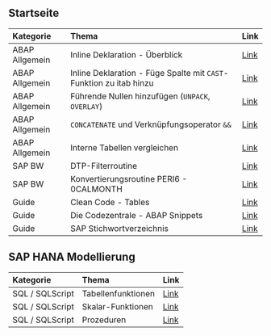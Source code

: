 ## Startseite

| Kategorie | Thema | Link |
| :----------- | :----------- | :----------- |
| ABAP Allgemein | Inline Deklaration - Überblick | [Link](docs/Inline_Deklaration.md) |
| ABAP Allgemein | Inline Deklaration - Füge Spalte mit `CAST`-Funktion zu itab hinzu | [Link](docs/CAST_Funktion_itab.md) |
| ABAP Allgemein | Führende Nullen hinzufügen (`UNPACK`, `OVERLAY`) | [Link](docs/Zero-Padding.md) |
| ABAP Allgemein | `CONCATENATE` und Verknüpfungsoperator `&&` | [Link](docs/CONCATENATE.md) |
| ABAP Allgemein | Interne Tabellen vergleichen | [Link](docs/Compare_itabs.md) |
| SAP BW | DTP-Filterroutine | [Link](docs/DTP-Filterroutine.md) |
| SAP BW | Konvertierungsroutine PERI6 - 0CALMONTH | [Link](docs/Conversion_PERI6_0CALMONTH.md) |
| Guide | Clean Code - Tables | [Link](https://github.com/SAP/styleguides/blob/master/clean-abap/CleanABAP.md#tables) |
| Guide | Die Codezentrale - ABAP Snippets | [Link](https://codezentrale.de/category/sap/sap-abap/) |
| Guide | SAP Stichwortverzeichnis | [Link](docs/Stichwortverzeichnis.md) |

## SAP HANA Modellierung

| Kategorie | Thema | Link |
| :----------- | :----------- | :----------- |
| SQL / SQLScript | Tabellenfunktionen | [Link](docs/SAP_HANA_Table_Function.md) |
| SQL / SQLScript | Skalar-Funktionen | [Link](docs/SAP_HANA_Scalar_Function.md) |
| SQL / SQLScript | Prozeduren | [Link](docs/SAP_HANA_Procedure.md) |
